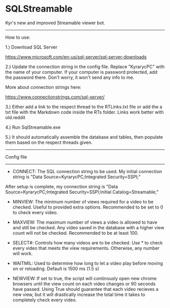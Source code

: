# SQLStreamable

Kyr's new and improved Streamable viewer bot.

**********************

How to use:

1.)  Download SQL Server

https://www.microsoft.com/en-us/sql-server/sql-server-downloads

2.)  Update the connection string in the config file.  Replace "KyrarycPC" with the name of your computer.  If your computer is password protected, add the password there.  Don't worry, it won't send any info to me.

More about connection strings here:

https://www.connectionstrings.com/sql-server/

3.)  Either add a link to the respect thread to the RTLinks.txt file or add the a txt file with the Markdown code inside the RTs folder.  Links work better with old.reddit

4.)  Run SqlStreamable.exe

5.)  It should automatically assemble the database and tables, then populate them based on the respect threads given.

*************************************

Config file

*************************************

* CONNECT: The SQL connection string to be used.  My initial connection string is "Data Source=KyrarycPC;Integrated Security=SSPI;"

After setup is complete, my connection string is "Data Source=KyrarycPC;Integrated Security=SSPI;Initial Catalog=Streamable;"

* MINVIEW: The minimum number of views required for a video to be checked.  Useful to provided extra options.  Recommended to be set to 0 to check every video.

* MAXVIEW: The maximum number of views a video is allowed to have and still be checked.  Any video saved in the database with a higher view count will not be checked.  Recommended to be at least 100.

* SELECT#: Controls how many videos are to be checked.  Use * to check every video that meets the view requirements.  Otherwise, any number will work.

* WAITMIL: Used to determine how long to let a video play before moving on or reloading.  Default is 1500 ms (1.5 s)

* NEWVIEW: If set to true, the script will continously open new chrome browsers until the view count on each video changes or 90 seconds have passed.  Using True should guarantee that each video recieves a new view, but it will drastically increase the total time it takes to completely check every video.
